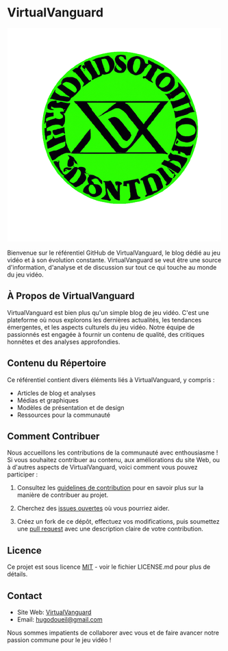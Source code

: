 # VirtualVanguard

![VirtualVanguard Logo](https://github.com/VirtualVanguard/WebsiteHTML/blob/main/ressources/images/logo.png)

Bienvenue sur le référentiel GitHub de VirtualVanguard, le blog dédié au jeu vidéo et à son évolution constante. VirtualVanguard se veut être une source d'information, d'analyse et de discussion sur tout ce qui touche au monde du jeu vidéo.

## À Propos de VirtualVanguard

VirtualVanguard est bien plus qu'un simple blog de jeu vidéo. C'est une plateforme où nous explorons les dernières actualités, les tendances émergentes, et les aspects culturels du jeu vidéo. Notre équipe de passionnés est engagée à fournir un contenu de qualité, des critiques honnêtes et des analyses approfondies.

## Contenu du Répertoire

Ce référentiel contient divers éléments liés à VirtualVanguard, y compris :

- Articles de blog et analyses
- Médias et graphiques
- Modèles de présentation et de design
- Ressources pour la communauté

## Comment Contribuer

Nous accueillons les contributions de la communauté avec enthousiasme ! Si vous souhaitez contribuer au contenu, aux améliorations du site Web, ou à d'autres aspects de VirtualVanguard, voici comment vous pouvez participer :

1. Consultez les [guidelines de contribution](CONTRIBUTING.md) pour en savoir plus sur la manière de contribuer au projet.

2. Cherchez des [issues ouvertes](https://github.com/virtualvanguard/blog/issues) où vous pourriez aider.

3. Créez un fork de ce dépôt, effectuez vos modifications, puis soumettez une [pull request](https://github.com/virtualvanguard/blog/pulls) avec une description claire de votre contribution.

## Licence

Ce projet est sous licence [MIT](LICENSE) - voir le fichier LICENSE.md pour plus de détails.

## Contact

- Site Web: [VirtualVanguard](https://hugodoueil.fr/virtualvanguard)
- Email: hugodoueil@gmail.com

Nous sommes impatients de collaborer avec vous et de faire avancer notre passion commune pour le jeu vidéo !
